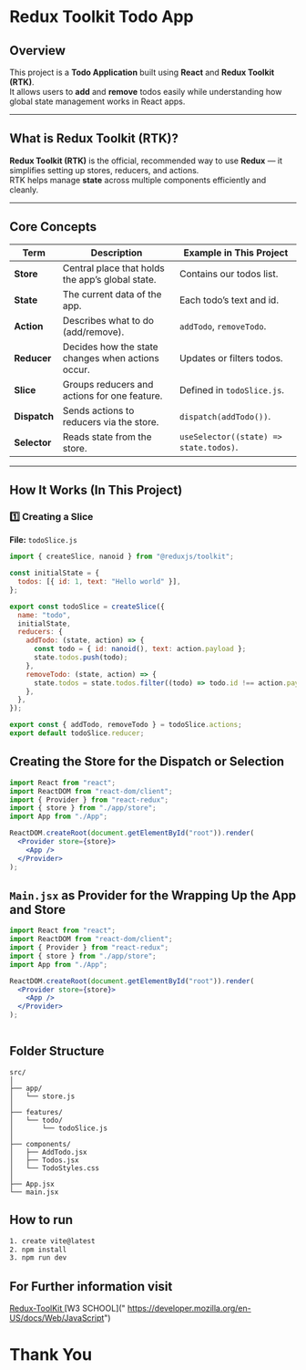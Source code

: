 # Redux Toolkit Todo App

## Overview
This project is a **Todo Application** built using **React** and **Redux Toolkit (RTK)**.  
It allows users to **add** and **remove** todos easily while understanding how global state management works in React apps.

---

## What is Redux Toolkit (RTK)?
**Redux Toolkit (RTK)** is the official, recommended way to use **Redux** — it simplifies setting up stores, reducers, and actions.  
RTK helps manage **state** across multiple components efficiently and cleanly.

---

## Core Concepts

| Term | Description | Example in This Project |
|------|--------------|-------------------------|
| **Store** | Central place that holds the app’s global state. | Contains our todos list. |
| **State** | The current data of the app. | Each todo’s text and id. |
| **Action** | Describes what to do (add/remove). | `addTodo`, `removeTodo`. |
| **Reducer** | Decides how the state changes when actions occur. | Updates or filters todos. |
| **Slice** | Groups reducers and actions for one feature. | Defined in `todoSlice.js`. |
| **Dispatch** | Sends actions to reducers via the store. | `dispatch(addTodo())`. |
| **Selector** | Reads state from the store. | `useSelector((state) => state.todos)`. |

---

## How It Works (In This Project)

### 1️⃣ Creating a Slice
**File:** `todoSlice.js`
```js
import { createSlice, nanoid } from "@reduxjs/toolkit";

const initialState = {
  todos: [{ id: 1, text: "Hello world" }],
};

export const todoSlice = createSlice({
  name: "todo",
  initialState,
  reducers: {
    addTodo: (state, action) => {
      const todo = { id: nanoid(), text: action.payload };
      state.todos.push(todo);
    },
    removeTodo: (state, action) => {
      state.todos = state.todos.filter((todo) => todo.id !== action.payload);
    },
  },
});

export const { addTodo, removeTodo } = todoSlice.actions;
export default todoSlice.reducer;

```
## Creating the Store for the Dispatch or Selection
```jsx
import React from "react";
import ReactDOM from "react-dom/client";
import { Provider } from "react-redux";
import { store } from "./app/store";
import App from "./App";

ReactDOM.createRoot(document.getElementById("root")).render(
  <Provider store={store}>
    <App />
  </Provider>
);

```
## `Main.jsx` as Provider for the Wrapping Up the App and Store
```jsx
import React from "react";
import ReactDOM from "react-dom/client";
import { Provider } from "react-redux";
import { store } from "./app/store";
import App from "./App";

ReactDOM.createRoot(document.getElementById("root")).render(
  <Provider store={store}>
    <App />
  </Provider>
);



```
## Folder Structure

```
src/
│
├── app/
│   └── store.js
│
├── features/
│   └── todo/
│       └── todoSlice.js
│
├── components/
│   ├── AddTodo.jsx
│   ├── Todos.jsx
│   └── TodoStyles.css
│
├── App.jsx
└── main.jsx

```
## How to run 
```bash
1. create vite@latest
2. npm install
3. npm run dev
```
## For Further information visit 
[Redux-ToolKit ]("https://redux-toolkit.js.org/tutorials/quick-start")
[W3 SCHOOL](" https://developer.mozilla.org/en-US/docs/Web/JavaScript")
# Thank You 